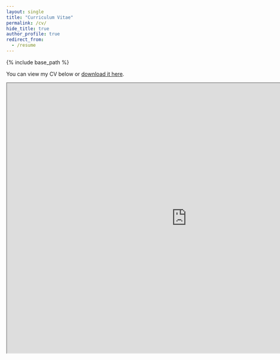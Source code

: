 ```yaml
---
layout: single
title: "Curriculum Vitae"
permalink: /cv/
hide_title: true
author_profile: true
redirect_from:
  - /resume
---
```


{% include base_path %}

You can view my CV below or [download it here](https://drive.google.com/file/d/1yG_ZULg2Rd-hX4Kb4vo0NBpq1U3nUvii/view?usp=sharing).  

<iframe src="https://drive.google.com/file/d/1oug6iTgTEfQXHN8gsGxvRbkagV8bSgXU/preview" width="960" height="720" allow="autoplay"></iframe>
